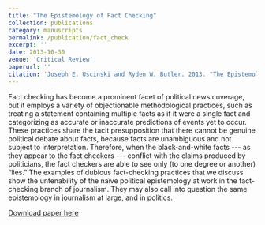 ```yaml
---
title: "The Epistemology of Fact Checking"
collection: publications
category: manuscripts
permalink: /publication/fact_check
excerpt: ''
date: 2013-10-30
venue: 'Critical Review'
paperurl: ''
citation: 'Joseph E. Uscinski and Ryden W. Butler. 2013. "The Epistemology of Fact Checking." Critical Review 25(2): 162-180.'
---
```

Fact checking has become a prominent facet of political news coverage, but it employs a variety of objectionable methodological practices, such as treating a statement containing multiple facts as if it were a single fact and categorizing as accurate or inaccurate predictions of events yet to occur. These practices share the tacit presupposition that there cannot be genuine political debate about facts, because facts are unambiguous and not subject to interpretation. Therefore, when the black-and-white facts --- as they appear to the fact checkers --- conflict with the claims produced by politicians, the fact checkers are able to see only (to one degree or another) “lies.” The examples of dubious fact-checking practices that we discuss show the untenability of the naïve political epistemology at work in the fact-checking branch of journalism. They may also call into question the same epistemology in journalism at large, and in politics.

[Download paper here](https://rydenbutler.github.io/files/fact_check.pdf)